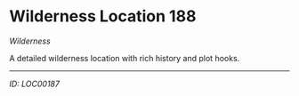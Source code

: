 # Wilderness Location 188

*Wilderness*

A detailed wilderness location with rich history and plot hooks.

---
*ID: LOC00187*